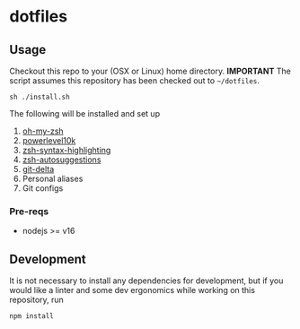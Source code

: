 # dotfiles

## Usage
Checkout this repo to your (OSX or Linux) home directory. **IMPORTANT** The script assumes this repository has been checked out to `~/dotfiles`.
```
sh ./install.sh
```

The following will be installed and set up

1. [oh-my-zsh](https://ohmyz.sh/)
2. [powerlevel10k](https://github.com/romkatv/powerlevel10k)
3. [zsh-syntax-highlighting](https://github.com/zsh-users/zsh-syntax-highlighting)
4. [zsh-autosuggestions](https://github.com/zsh-users/zsh-autosuggestions)
5. [git-delta](https://dandavison.github.io/delta/introduction.html)
6. Personal aliases
7. Git configs

### Pre-reqs
* nodejs >= v16

## Development
It is not necessary to install any dependencies for development, but if you would like a linter and some dev ergonomics while working on this repository, run
```
npm install
```
